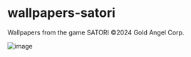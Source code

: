 # wallpapers-satori
Wallpapers  from the game SATORI
©2024 Gold Angel Corp.

![image](https://i.ibb.co/kmt8cDV/Gold-Angel-Developer-Git-Hub-Readme-File.png)
